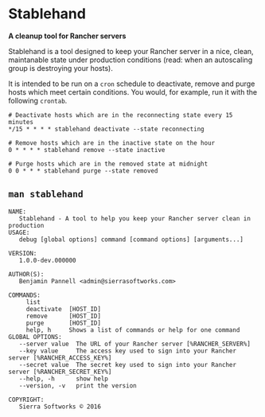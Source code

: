 # Stablehand
**A cleanup tool for Rancher servers**

Stablehand is a tool designed to keep your Rancher server in a nice, clean, maintanable
state under production conditions (read: when an autoscaling group is destroying your hosts).

It is intended to be run on a `cron` schedule to deactivate, remove and purge hosts which meet
certain conditions. You would, for example, run it with the following `crontab`.

```crontab
# Deactivate hosts which are in the reconnecting state every 15 minutes
*/15 * * * * stablehand deactivate --state reconnecting

# Remove hosts which are in the inactive state on the hour
0 * * * * stablehand remove --state inactive

# Purge hosts which are in the removed state at midnight
0 0 * * * stablehand purge --state removed
```

## `man stablehand`

```
NAME:
   Stablehand - A tool to help you keep your Rancher server clean in production
USAGE:
   debug [global options] command [command options] [arguments...]
   
VERSION:
   1.0.0-dev.000000
   
AUTHOR(S):
   Benjamin Pannell <admin@sierrasoftworks.com> 
   
COMMANDS:
     list        
     deactivate  [HOST_ID]
     remove      [HOST_ID]
     purge       [HOST_ID]
     help, h     Shows a list of commands or help for one command
GLOBAL OPTIONS:
   --server value  The URL of your Rancher server [%RANCHER_SERVER%]
   --key value     The access key used to sign into your Rancher server [%RANCHER_ACCESS_KEY%]
   --secret value  The secret key used to sign into your Rancher server [%RANCHER_SECRET_KEY%]
   --help, -h      show help
   --version, -v   print the version
   
COPYRIGHT:
   Sierra Softworks © 2016
```